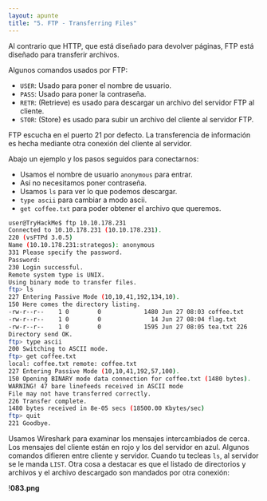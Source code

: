 ```yaml
---
layout: apunte
title: "5. FTP - Transferring Files"
---
```


Al contrario que HTTP, que está diseñado para devolver páginas, FTP está diseñado para transferir archivos.

Algunos comandos usados por FTP:

- `USER`: Usado para poner el nombre de usuario.
- `PASS`: Usado para poner la contraseña.
- `RETR`: (Retrieve) es usado para descargar un archivo del servidor FTP al cliente.
- `STOR`: (Store) es usado para subir un archivo del cliente al servidor FTP.

FTP escucha en el puerto 21 por defecto. La transferencia de información es hecha mediante otra conexión del cliente al servidor.

Abajo un ejemplo y los pasos seguidos para conectarnos:

- Usamos el nombre de usuario `anonymous` para entrar.
- Así no necesitamos poner contraseña.
- Usamos `ls` para ver lo que podemos descargar.
- `type ascii` para cambiar a modo ascii.
- `get coffee.txt` para poder obtener el archivo que queremos.

```bash
user@TryHackMe$ ftp 10.10.178.231  
Connected to 10.10.178.231 (10.10.178.231). 
220 (vsFTPd 3.0.5) 
Name (10.10.178.231:strategos): anonymous 
331 Please specify the password. 
Password: 
230 Login successful. 
Remote system type is UNIX. 
Using binary mode to transfer files. 
ftp> ls 
227 Entering Passive Mode (10,10,41,192,134,10). 
150 Here comes the directory listing. 
-rw-r--r--    1 0        0            1480 Jun 27 08:03 coffee.txt 
-rw-r--r--    1 0        0              14 Jun 27 08:04 flag.txt 
-rw-r--r--    1 0        0            1595 Jun 27 08:05 tea.txt 226 
Directory send OK. 
ftp> type ascii 
200 Switching to ASCII mode. 
ftp> get coffee.txt 
local: coffee.txt remote: coffee.txt 
227 Entering Passive Mode (10,10,41,192,57,100). 
150 Opening BINARY mode data connection for coffee.txt (1480 bytes). 
WARNING! 47 bare linefeeds received in ASCII mode 
File may not have transferred correctly. 
226 Transfer complete. 
1480 bytes received in 8e-05 secs (18500.00 Kbytes/sec) 
ftp> quit 
221 Goodbye.
```

Usamos Wireshark para examinar los mensajes intercambiados de cerca. Los mensajes del cliente están en rojo y los del servidor en azul. Algunos comandos difieren entre cliente y servidor. Cuando tu tecleas `ls`, al servidor se le manda `LIST`. Otra cosa a destacar es que el listado de directorios y archivos y el archivo descargado son mandados por otra conexión:

!**083.png**
